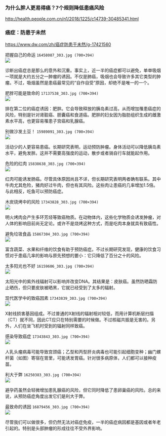 ### 为什么胖人更易得癌？7个规则降低患癌风险
http://health.people.com.cn/n1/2018/1225/c14739-30485341.html

### 癌症：防患于未然
https://www.dw.com/zh/癌症防患于未然/g-17421560

把握自己的命运
`16458087_303.jpg (700×394)`<br>
![](https://www.dw.com/image/16458087_303.jpg)

诊断出癌症总是那么的意外和沉重。事实上，近一半的癌症都可以避免，单单吸烟一项就是大约五分之一肿瘤的诱因。不仅是肺癌，吸烟也会导致许多其它类型的肿瘤。不过，吸烟虽然是患癌最常见的“自作自受”原因，却绝不是唯一的一个。

肥胖可能是致命的
`17137538_303.jpg (700×394)`<br>
![](https://www.dw.com/image/17137538_303.jpg)

排在第二位的癌症诱因：肥胖。它会导致释放的胰岛素过高，从而增加罹患癌症的风险，特别是针对肾脏癌、胆囊癌和食道癌。肥胖的妇女因为脂肪组织生成的雌激素水平高，也更容易罹患子宫癌和乳腺癌。

别做沙发土豆！
`15989091_303.jpg (700×394)`<br>
![](https://www.dw.com/image/15989091_303.jpg)

活动少的人更容易患癌。长期研究表明，运动预防肿瘤。身体活动可以降低胰岛素水平，避免发胖。这并不需要高强度的运动，散步或者骑自行车就能起作用。

危险的红肉
`15838638_303.jpg (700×394)`<br>
![](https://www.dw.com/image/15838638_303.jpg)

红肉可能诱发肠癌。尽管具体原因尚且不详，但长期研究表明两者确有联系。其中牛肉尤其危险，猪肉好过牛肉，但也有其风险。这些肉让患癌的几率增加1.5倍。与此相反，吃鱼可以预防癌症。

木炭烧烤中的风险
`17343828_303.jpg (700×394)`<br>
![](https://www.dw.com/image/17343828_303.jpg)

明火烤肉会产生多环芳烃等致癌物质。在动物体内，这些化学物质会诱发肿瘤，对人体的影响目前尚无定论。或许不是烧烤这种方式，而是吃肉本身就具有致癌性。

避免垃圾食品
`15867304_303.jpg (700×394)`<br>
![](https://www.dw.com/image/15867304_303.jpg)

富含蔬菜、水果和纤维的饮食有助于预防癌症。不过长期研究发现，健康的饮食习惯对于患癌几率的影响与原先预想的要小：它只降低了百分之十的风险。

太多阳光也不好
`16159606_303.jpg (700×394)`<br>
![](https://www.dw.com/image/16159606_303.jpg)

太阳光中的紫外线辐射可以影响并改变DNA。其结果是：皮肤癌。虽然防晒霜防止晒伤，但只要皮肤被晒黑，它就已经受到了太多的辐射。

现代医学中的致癌因素
`17343839_303.jpg (700×394)`<br>
![](https://www.dw.com/image/17343839_303.jpg)

X射线损害基因组成。不过普通的X射线的辐射相对较低，而用计算机断层扫描（CT）就不同，因此CT应只在特别需要的时候做。不过核磁共振是无害的。另外，人们在坐飞机时受到的辐射同样致癌。

感染导致癌症
`17343843_303.jpg (700×394)`<br>
![](https://www.dw.com/image/17343843_303.jpg)

人乳头瘤病毒可能导致宫颈癌；乙型和丙型肝炎病毒也可能引起细胞变种；幽门螺杆菌（如图）寄宿在胃里，可能诱发胃癌。针对很多病原体，人们都可以接种疫苗。

利大于弊
`16250383_303.jpg (700×394)`<br>
![](https://www.dw.com/image/16250383_303.jpg)

避孕药虽然会轻微增加患乳腺癌的风险，但它同时降低了患卵巢癌的风险。总的来说，从预防癌症角度出发它们是利大于弊。

最致命的诱因
`16879456_303.jpg (700×394)`<br>
![](https://www.dw.com/image/16879456_303.jpg)

尽管我们可以做很多，但仍然无法对癌症免疫，一半的癌症病因都是基因或者年老引起的。特别是头部肿瘤的形成往往不受外界影响。
